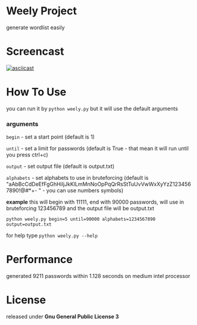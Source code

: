 # Weely Project
generate wordlist easily

# Screencast
[![asciicast](https://asciinema.org/a/YPXuMdhnItCj5n9mBsNWJ4o1V.png)](https://asciinema.org/a/YPXuMdhnItCj5n9mBsNWJ4o1V)

# How To Use
you can run it by `python weely.py` but it will use the default arguments

### arguments
`begin`  - set a start point (default is 1)

`until`  - set a limit for passwords (default is True - that mean it will run until you press ctrl+c)

`output` - set output file (default is output.txt)

`alphabets` - set alphabets to use in bruteforcing (default is "aAbBcCdDeEfFgGhHiIjJkKlLmMnNoOpPqQrRsStTuUvVwWxXyYzZ1234567890!@#*+- " - you can use numbers symbols)

**example**
this will begin with 11111, end with 90000 passwords, will use in bruteforcing 123456789 and the output file will be output.txt

`python weely.py begin=5 until=90000 alphabets=1234567890 output=output.txt`


for help type `python weely.py --help`


# Performance
generated 9211 passwords within 1.128 seconds on medium intel processor

# License
released under **Gnu General Public License 3**
